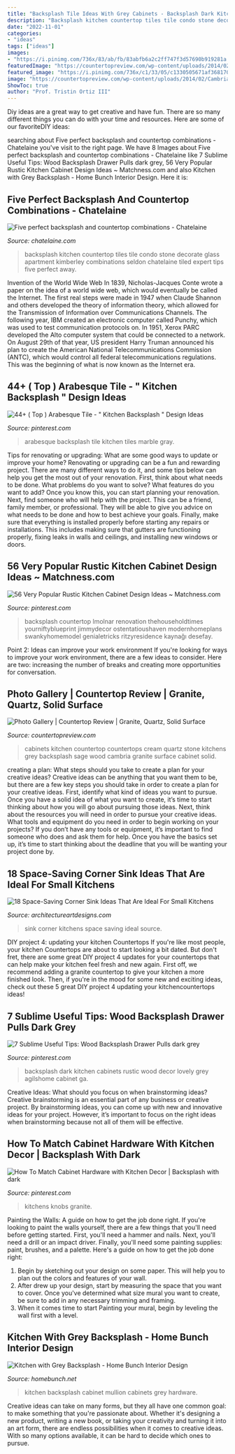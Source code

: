 ```yaml
---
title: "Backsplash Tile Ideas With Grey Cabinets - Backsplash Dark Kitchen Cabinets Rustic Wood Decor Lovely Grey Agilshome Cabinet Ga"
description: "Backsplash kitchen countertop tiles tile condo stone decorate glass apartment kimberley combinations seldon chatelaine tiled expert tips five perfect away"
date: "2022-11-01"
categories:
- "ideas"
tags: ["ideas"]
images:
- "https://i.pinimg.com/736x/83/ab/fb/83abfb6a2c2ff747f3d57690b919281a.jpg"
featuredImage: "https://countertopreview.com/wp-content/uploads/2014/02/Cambria_13.jpg"
featured_image: "https://i.pinimg.com/736x/c1/33/05/c1330505671af368170954899ce265c8.jpg"
image: "https://countertopreview.com/wp-content/uploads/2014/02/Cambria_13.jpg"
ShowToc: true
author: "Prof. Tristin Ortiz III"
---
```



Diy ideas are a great way to get creative and have fun. There are so many different things you can do with your time and resources. Here are some of our favoriteDIY ideas:

	

		
searching about Five perfect backsplash and countertop combinations - Chatelaine you've visit to the right page. We have 8 Images about Five perfect backsplash and countertop combinations - Chatelaine like 7 Sublime Useful Tips: Wood Backsplash Drawer Pulls dark grey, 56 Very Popular Rustic Kitchen Cabinet Design Ideas ~ Matchness.com and also Kitchen with Grey Backsplash - Home Bunch Interior Design. Here it is:
		
    
## Five Perfect Backsplash And Countertop Combinations - Chatelaine

<img loading=lazy src="http://www.chatelaine.com/wp-content/uploads/2014/06/Kitchen-square-glass-tile-backsplash-and-natural-stone-countertop.png" onerror="this.onerror=null;this.src='https://tse1.mm.bing.net/th?id=OIP.NYio_FGPeiTz7m1-I3MQAgHaJ4&amp;pid=15.1';" alt="Five perfect backsplash and countertop combinations - Chatelaine">

_Source: chatelaine.com_

>backsplash kitchen countertop tiles tile condo stone decorate glass apartment kimberley combinations seldon chatelaine tiled expert tips five perfect away. 

	

Invention of the World Wide Web
In 1839, Nicholas-Jacques Conte wrote a paper on the idea of a world wide web, which would eventually be called the Internet. The first real steps were made in 1947 when Claude Shannon and others developed the theory of information theory, which allowed for the Transmission of Information over Communications Channels. The following year, IBM created an electronic computer called Punchy, which was used to test communication protocols on. In 1951, Xerox PARC developed the Alto computer system that could be connected to a network. On August 29th of that year, US president Harry Truman announced his plan to create the American National Telecommunications Commission (ANTC), which would control all federal telecommunications regulations. This was the beginning of what is now known as the Internet era.

    
## 44+ ( Top ) Arabesque Tile - &quot; Kitchen Backsplash &quot; Design Ideas

<img loading=lazy src="https://i.pinimg.com/736x/77/6b/d2/776bd293d3b6f72e2bfd75603b8ffc37.jpg" onerror="this.onerror=null;this.src='https://tse2.mm.bing.net/th?id=OIP.srk6ZYOhzrE5Z8_MCxYP-AHaLH&amp;pid=15.1';" alt="44+ ( Top ) Arabesque Tile - &quot; Kitchen Backsplash &quot; Design Ideas">

_Source: pinterest.com_

>arabesque backsplash tile kitchen tiles marble gray. 

	

Tips for renovating or upgrading: What are some good ways to update or improve your home?
Renovating or upgrading can be a fun and rewarding project. There are many different ways to do it, and some tips below can help you get the most out of your renovation. First, think about what needs to be done. What problems do you want to solve? What features do you want to add? Once you know this, you can start planning your renovation. Next, find someone who will help with the project. This can be a friend, family member, or professional. They will be able to give you advice on what needs to be done and how to best achieve your goals. Finally, make sure that everything is installed properly before starting any repairs or installations. This includes making sure that gutters are functioning properly, fixing leaks in walls and ceilings, and installing new windows or doors.

    
## 56 Very Popular Rustic Kitchen Cabinet Design Ideas ~ Matchness.com

<img loading=lazy src="https://i.pinimg.com/736x/8f/51/ae/8f51ae1b1436438f4d240d2486359703.jpg" onerror="this.onerror=null;this.src='https://tse2.mm.bing.net/th?id=OIP.VCOM2kDmEGw1dnfJBg8qVgHaLJ&amp;pid=15.1';" alt="56 Very Popular Rustic Kitchen Cabinet Design Ideas ~ Matchness.com">

_Source: pinterest.com_

>backsplash countertop lmolnar renovation thehouseholdtimes yourniftyblueprint jimmydecor ostentatioushaven modernhomeplans swankyhomemodel genialetricks ritzyresidence kaynağı desefay. 

	

Point 2: Ideas can improve your work environment
If you're looking for ways to improve your work environment, there are a few ideas to consider. Here are two: increasing the number of breaks and creating more opportunities for conversation.

    
## Photo Gallery | Countertop Review | Granite, Quartz, Solid Surface

<img loading=lazy src="https://countertopreview.com/wp-content/uploads/2014/02/Cambria_13.jpg" onerror="this.onerror=null;this.src='https://tse2.mm.bing.net/th?id=OIP.f20zqxW9jOeGgN5G9KuX2QHaFj&amp;pid=15.1';" alt="Photo Gallery | Countertop Review | Granite, Quartz, Solid Surface">

_Source: countertopreview.com_

>cabinets kitchen countertop countertops cream quartz stone kitchens grey backsplash sage wood cambria granite surface cabinet solid. 

	

creating a plan: What steps should you take to create a plan for your creative ideas?
Creative ideas can be anything that you want them to be, but there are a few key steps you should take in order to create a plan for your creative ideas. First, identify what kind of ideas you want to pursue. Once you have a solid idea of what you want to create, it’s time to start thinking about how you will go about pursuing those ideas. 
Next, think about the resources you will need in order to pursue your creative ideas. What tools and equipment do you need in order to begin working on your projects? If you don’t have any tools or equipment, it’s important to find someone who does and ask them for help. Once you have the basics set up, it’s time to start thinking about the deadline that you will be wanting your project done by.

    
## 18 Space-Saving Corner Sink Ideas That Are Ideal For Small Kitchens

<img loading=lazy src="http://www.architectureartdesigns.com/wp-content/uploads/2017/03/3-3.jpg" onerror="this.onerror=null;this.src='https://tse4.mm.bing.net/th?id=OIP.8Qd-iG9UX5WBaD4ZbFkYrwAAAA&amp;pid=15.1';" alt="18 Space-Saving Corner Sink Ideas That Are Ideal For Small Kitchens">

_Source: architectureartdesigns.com_

>sink corner kitchens space saving ideal source. 

	

DIY project 4: updating your kitchen Countertops
If you're like most people, your kitchen Countertops are about to start looking a bit dated. But don't fret, there are some great DIY project 4 updates for your countertops that can help make your kitchen feel fresh and new again. First off, we recommend adding a granite countertop to give your kitchen a more finished look. Then, if you're in the mood for some new and exciting ideas, check out these 5 great DIY project 4 updating your kitchencountertops ideas!

    
## 7 Sublime Useful Tips: Wood Backsplash Drawer Pulls Dark Grey

<img loading=lazy src="https://i.pinimg.com/736x/c1/33/05/c1330505671af368170954899ce265c8.jpg" onerror="this.onerror=null;this.src='https://tse4.mm.bing.net/th?id=OIP.WSoCQfGZsmLa2a_ujJWhAwHaNK&amp;pid=15.1';" alt="7 Sublime Useful Tips: Wood Backsplash Drawer Pulls dark grey">

_Source: pinterest.com_

>backsplash dark kitchen cabinets rustic wood decor lovely grey agilshome cabinet ga. 

	

Creative Ideas: What should you focus on when brainstorming ideas?
Creative brainstorming is an essential part of any business or creative project. By brainstorming ideas, you can come up with new and innovative ideas for your project. However, it’s important to focus on the right ideas when brainstorming because not all of them will be effective.

    
## How To Match Cabinet Hardware With Kitchen Decor | Backsplash With Dark

<img loading=lazy src="https://i.pinimg.com/736x/83/ab/fb/83abfb6a2c2ff747f3d57690b919281a.jpg" onerror="this.onerror=null;this.src='https://tse2.mm.bing.net/th?id=OIP.pBtetEi4Z130pyDMNgJ_HwHaLH&amp;pid=15.1';" alt="How To Match Cabinet Hardware with Kitchen Decor | Backsplash with dark">

_Source: pinterest.com_

>kitchens knobs granite. 

	

Painting the Walls: A guide on how to get the job done right.
If you're looking to paint the walls yourself, there are a few things that you'll need before getting started. First, you'll need a hammer and nails. Next, you'll need a drill or an impact driver. Finally, you'll need some painting supplies: paint, brushes, and a palette. Here's a guide on how to get the job done right: 
1) Begin by sketching out your design on some paper. This will help you to plan out the colors and features of your wall. 
2) After drew up your design, start by measuring the space that you want to cover. Once you've determined what size mural you want to create, be sure to add in any necessary trimming and framing. 
3) When it comes time to start Painting your mural, begin by leveling the wall first with a level.

    
## Kitchen With Grey Backsplash - Home Bunch Interior Design

<img loading=lazy src="http://www.homebunch.net/wp-content/uploads/2018/01/Kitchen-with-Eclipse-Mullion-Cabinets.jpg" onerror="this.onerror=null;this.src='https://tse1.mm.bing.net/th?id=OIP.s2DN-ioga3mPSy9EqapkOQHaLB&amp;pid=15.1';" alt="Kitchen with Grey Backsplash - Home Bunch Interior Design">

_Source: homebunch.net_

>kitchen backsplash cabinet mullion cabinets grey hardware. 

	

Creative ideas can take on many forms, but they all have one common goal: to make something that you're passionate about. Whether it's designing a new product, writing a new book, or taking your creativity and turning it into an art form, there are endless possibilities when it comes to creative ideas. With so many options available, it can be hard to decide which ones to pursue.

